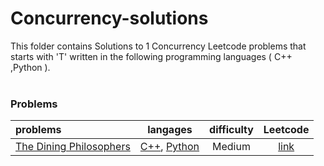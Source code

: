 # Concurrency-solutions
This folder contains Solutions to 1 Concurrency Leetcode problems that starts with 'T' written in the following programming languages ( C++ ,Python ).<br><br>
### Problems ###
|problems|langages|difficulty|Leetcode|
|:-------|:------:|:--------:|:------:|
|[The Dining Philosophers](https://github.com/AnasImloul/Leetcode-solutions/tree/main/scripts/concurrency/T/The%20Dining%20Philosophers/)|[C++](https://github.com/AnasImloul/Leetcode-solutions/tree/main/scripts/concurrency/T/The%20Dining%20Philosophers/The%20Dining%20Philosophers.cpp), [Python](https://github.com/AnasImloul/Leetcode-solutions/tree/main/scripts/concurrency/T/The%20Dining%20Philosophers/The%20Dining%20Philosophers.py)|Medium|[link](https://leetcode.com/problems/the-dining-philosophers)|